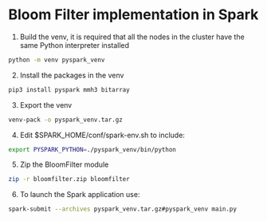 # Bloom Filter implementation in Spark

1. Build the venv, it is required that all the nodes in the cluster have the same Python interpreter installed
```bash
python -m venv pyspark_venv
```

2. Install the packages in the venv
```bash
pip3 install pyspark mmh3 bitarray
```

3. Export the venv
```bash
venv-pack -o pyspark_venv.tar.gz
```

4. Edit $SPARK_HOME/conf/spark-env.sh to include:
```bash
export PYSPARK_PYTHON=./pyspark_venv/bin/python
```

5. Zip the BloomFilter module
```bash
zip -r bloomfilter.zip bloomfilter
```

6. To launch the Spark application use:
```bash
spark-submit --archives pyspark_venv.tar.gz#pyspark_venv main.py
```
